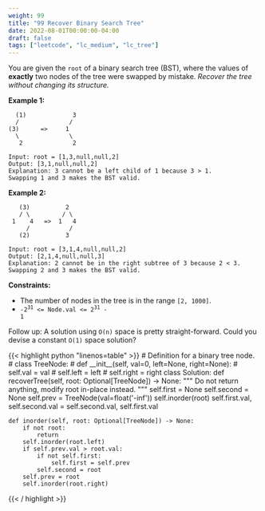 ```yaml
---
weight: 99
title: "99 Recover Binary Search Tree"
date: 2022-08-01T00:00:00-04:00
draft: false
tags: ["leetcode", "lc_medium", "lc_tree"]
---
```


You are given the `root` of a binary search tree (BST), where the values of **exactly** two nodes of the tree were swapped by mistake. _Recover the tree without changing its structure._

**Example 1:**
```
  (1)             3
  /              /
(3)      =>     1
  \              \
   2              2

Input: root = [1,3,null,null,2]
Output: [3,1,null,null,2]
Explanation: 3 cannot be a left child of 1 because 3 > 1.
Swapping 1 and 3 makes the BST valid.
```

**Example 2:**
```
   (3)          2
   / \         / \
 1    4   =>  1   4
     /           /
   (2)          3

Input: root = [3,1,4,null,null,2]
Output: [2,1,4,null,null,3]
Explanation: 2 cannot be in the right subtree of 3 because 2 < 3.
Swapping 2 and 3 makes the BST valid.
```

**Constraints:**
- The number of nodes in the tree is in the range `[2, 1000]`.
- <code>-2<sup>31</sup> <= Node.val <= 2<sup>31</sup> - 1</code>
 

Follow up: A solution using `O(n)` space is pretty straight-forward. Could you devise a constant `O(1)` space solution?

<div class="tabs"></div>
<div class="tab-content">
<div id="python" class="lang">
{{< highlight python "linenos=table" >}}
# Definition for a binary tree node.
# class TreeNode:
#     def __init__(self, val=0, left=None, right=None):
#         self.val = val
#         self.left = left
#         self.right = right
class Solution:
    def recoverTree(self, root: Optional[TreeNode]) -> None:
        """
        Do not return anything, modify root in-place instead.
        """
        self.first = None
        self.second = None
        self.prev = TreeNode(val=float('-inf'))
        self.inorder(root)
        self.first.val, self.second.val = self.second.val, self.first.val

    def inorder(self, root: Optional[TreeNode]) -> None:
        if not root:
            return
        self.inorder(root.left)
        if self.prev.val > root.val:
            if not self.first:
                self.first = self.prev
            self.second = root
        self.prev = root
        self.inorder(root.right)
{{< / highlight >}}
</div>
</div>
